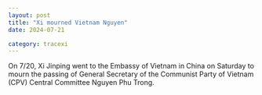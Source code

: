 ```yaml
---
layout: post
title: "Xi mourned Vietnam Nguyen"
date: 2024-07-21

category: tracexi
---
```


On 7/20, Xi Jinping went to the Embassy of Vietnam in China on Saturday to mourn the passing of General Secretary of the Communist Party of Vietnam (CPV) Central Committee Nguyen Phu Trong.